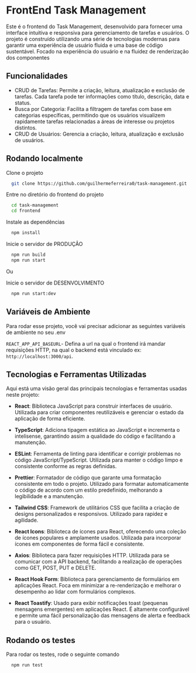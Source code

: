 
# FrontEnd Task Management

Este é o frontend do Task Management, desenvolvido para fornecer uma interface intuitiva e responsiva para gerenciamento de tarefas e usuários. O projeto é construído utilizando uma série de tecnologias modernas para garantir uma experiência de usuário fluida e uma base de código sustentável. Focado na experiência do usuário e na fluidez de renderização dos componentes

## Funcionalidades

- CRUD de Tarefas: Permite a criação, leitura, atualização e exclusão de tarefas. Cada tarefa pode ter informações como título, descrição, data e status.
- Busca por Categoria: Facilita a filtragem de tarefas com base em categorias específicas, permitindo que os usuários visualizem rapidamente tarefas relacionadas a áreas de interesse ou projetos distintos.
- CRUD de Usuários: Gerencia a criação, leitura, atualização e exclusão de usuários.


## Rodando localmente

Clone o projeto

```bash
  git clone https://github.com/guilhermeferreira0/task-management.git
```

Entre no diretório do frontend do projeto

```bash
  cd task-management
  cd frontend
```

Instale as dependências

```bash
  npm install
```

Inicie o servidor de PRODUÇÂO

```bash
  npm run build
  npm run start
```
Ou

Inicie o servidor de DESENVOLVIMENTO

```bash
  npm run start:dev
```


## Variáveis de Ambiente

Para rodar esse projeto, você vai precisar adicionar as seguintes variáveis de ambiente no seu .env

`REACT_APP_API_BASEURL`- Defina a url na qual o frontend irá mandar requisições HTTP, na qual o backend está vinculado ex: `http://localhost:3000/api`. 




## Tecnologias e Ferramentas Utilizadas

Aqui está uma visão geral das principais tecnologias e ferramentas usadas neste projeto:

- **React**: Biblioteca JavaScript para construir interfaces de usuário. Utilizada para criar componentes reutilizáveis e gerenciar o estado da aplicação de forma eficiente.

- **TypeScript**: Adiciona tipagem estática ao JavaScript e incrementa o intelisense, garantindo assim a qualidade do código e facilitando a manutenção.

- **ESLint**: Ferramenta de linting para identificar e corrigir problemas no código JavaScript/TypeScript. Utilizada para manter o código limpo e consistente conforme as regras definidas.

- **Prettier**: Formatador de código que garante uma formatação consistente em todo o projeto. Utilizado para formatar automaticamente o código de acordo com um estilo predefinido, melhorando a legibilidade e a manutenção.

- **Tailwind CSS**: Framework de utilitários CSS que facilita a criação de designs personalizados e responsivos. Utilizado para rapidez e agilidade.

- **React Icons**: Biblioteca de ícones para React, oferecendo uma coleção de ícones populares e amplamente usados. Utilizada para incorporar ícones em componentes de forma fácil e consistente.

- **Axios**: Biblioteca para fazer requisições HTTP. Utilizada para se comunicar com a API backend, facilitando a realização de operações como GET, POST, PUT e DELETE.

- **React Hook Form**: Biblioteca para gerenciamento de formulários em aplicações React. Foca em minimizar a re-renderização e melhorar o desempenho ao lidar com formulários complexos.

- **React Toastify**: Usado para exibir notificações toast (pequenas mensagens emergentes) em aplicações React. É altamente configurável e permite uma fácil personalização das mensagens de alerta e feedback para o usuário.

## Rodando os testes

Para rodar os testes, rode o seguinte comando

```bash
  npm run test
```

